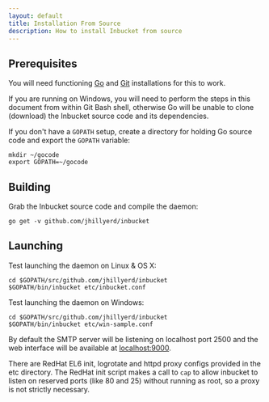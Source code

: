 ```yaml
---
layout: default
title: Installation From Source
description: How to install Inbucket from source
---
```


## Prerequisites

You will need functioning [Go][1] and [Git][2] installations for this to work. 

If you are running on Windows, you will need to perform the steps in this document from within
Git Bash shell, otherwise Go will be unable to clone (download) the Inbucket source code and
its dependencies.

If you don't have a `GOPATH` setup, create a directory for holding Go source code
and export the `GOPATH` variable:

    mkdir ~/gocode
    export GOPATH=~/gocode

## Building

Grab the Inbucket source code and compile the daemon:

    go get -v github.com/jhillyerd/inbucket

## Launching

Test launching the daemon on Linux & OS X:

    cd $GOPATH/src/github.com/jhillyerd/inbucket
    $GOPATH/bin/inbucket etc/inbucket.conf

Test launching the daemon on Windows:

    cd $GOPATH/src/github.com/jhillyerd/inbucket
    $GOPATH/bin/inbucket etc/win-sample.conf

By default the SMTP server will be listening on localhost port 2500 and
the web interface will be available at [localhost:9000](http://localhost:9000/).

There are RedHat EL6 init, logrotate and httpd proxy configs provided in the etc directory.
The RedHat init script makes a call to `cap` to allow inbucket to listen on reserved ports
(like 80 and 25) without running as root, so a proxy is not strictly necessary.

[1]: http://golang.org/
[2]: http://git-scm.com/
